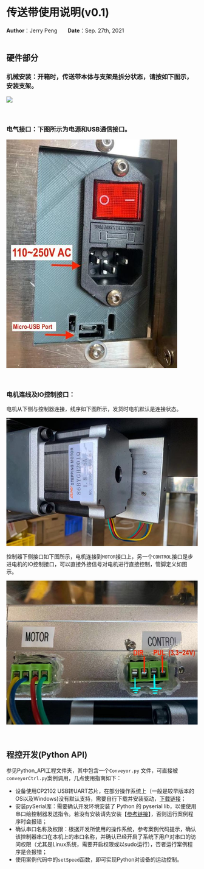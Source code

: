 # 传送带使用说明(v0.1)

**Author**：Jerry Peng   &nbsp; &nbsp; &nbsp; **Date**：Sep. 27th, 2021
 <br>
 <br>

## 硬件部分
### 机械安装：开箱时，传送带本体与支架是拆分状态，请按如下图示，安装支架。



![](/img/硬件组装.jpg)

<br>

### 电气接口：下图所示为电源和USB通信接口。

![](img/电气接口.jpg)

<br>

### 电机连线及IO控制接口：
电机从下侧与控制器连接，线序如下图所示，发货时电机默认是连接状态。

![](img/电机连线.jpg)
<br>

控制器下侧接口如下图所示，电机连接到`MOTOR`接口上，另一个`CONTROL`接口是步进电机的IO控制接口，可以直接外接信号对电机进行直接控制，管脚定义如图示。

![](img/IO控制接口.jpg)
<br>



<br>

## 程控开发(Python API)
参见Python_API工程文件夹，其中包含一个`Conveyor.py` 文件，可直接被`conveyorCtrl.py`案例调用，几点使用指南如下：

* 设备使用CP2102 USB转UART芯片，在部分操作系统上（一般是较早版本的OS以及Windows)没有默认支持，需要自行下载并安装驱动，[下载链接](https://www.silabs.com/products/development-tools/software/usb-to-uart-bridge-vcp-drivers)；
* 安装pySerial库：需要确认开发环境安装了 Python 的 pyserial lib，以便使用串口给控制器发送指令。若没有安装请先安装【[参考链接](https://pypi.org/project/pyserial/)】，否则运行案例程序时会报错；
* 确认串口名称及权限：根据开发所使用的操作系统，参考案例代码提示，确认该控制器串口在本机上的串口名称，并确认已经开启了系统下用户对串口的访问权限（尤其是Linux系统，需要开启权限或以sudo运行），否者运行案例程序是会报错；
* 使用案例代码中的`setSpeed`函数，即可实现Python对设备的运动控制。

